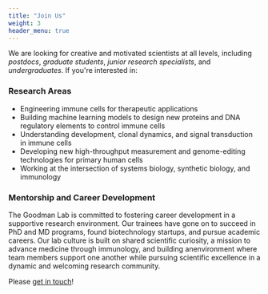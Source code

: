 ```yaml
---
title: "Join Us"
weight: 3
header_menu: true
---
```


We are looking for creative and motivated scientists at all levels, including *postdocs*, *graduate students*, *junior research specialists*, and *undergraduates*. If you're interested in:

### Research Areas
* Engineering immune cells for therapeutic applications
* Building machine learning models to design new proteins and DNA regulatory elements to control immune cells
* Understanding development, clonal dynamics, and signal transduction in immune cells
* Developing new high-throughput measurement and genome-editing technologies for primary human cells
* Working at the intersection of systems biology, synthetic biology, and immunology

### Mentorship and Career Development
The Goodman Lab is committed to fostering career development in a supportive research environment. Our trainees have gone on to succeed in PhD and MD programs, found biotechnology startups, and pursue academic careers. Our lab culture is built on shared scientific curiosity, a mission to advance medicine through immunology, and building anenvironment where team members support one another while pursuing scientific excellence in a dynamic and welcoming research community.

Please [get in touch](mailto:recruitment@goodman-lab.org)!